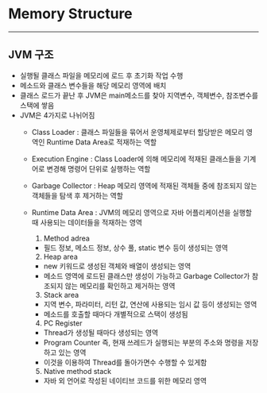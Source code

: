 # Memory Structure
----------
## JVM 구조
- 실행될 클래스 파일을 메모리에 로드 후 초기화 작업 수행
- 메소드와 클래스 변수들을 해당 메모리 영역에 배치
- 클래스 로드가 끝난 후 JVM은 main메소드를 찾아 지역변수, 객체변수, 참조변수를 스택에 쌓음
- JVM은 4가지로 나뉘어짐
  - Class Loader : 클래스 파일들을 묶어서 운영체제로부터 할당받은 메모리 영역인 Runtime Data Area로 적재하는 역할
  - Execution Engine : Class Loader에 의해 메모리에 적재된 클래스들을 기계어로 변경해 명령어 단위로 실행하는 역할
  - Garbage Collector : Heap 메모리 영역에 적재된 객체들 중에 참조되지 않는 객체들을 탐색 후 제거하는 역할
  - Runtime Data Area : JVM의 메모리 영역으로 자바 어플리케이션을 실행할 때 사용되는 데이터들을 적재하는 영역
    1. Method adrea
      - 필드 정보, 메소드 정보, 상수 풀, static 변수 등이 생성되는 영역
    2. Heap area
      - new 키워드로 생성된 객체와 배열이 생성되는 영역
      - 메소드 영역에 로드된 클래스만 생성이 가능하고 Garbage Collector가 참조되지 않는 메모리를 확인하고 제거하는 영역
    3. Stack area
      - 지역 변수, 파라미터, 리턴 값, 연산에 사용되는 임시 값 등이 생성되는 영역
      - 메소드를 호출할 때마다 개별적으로 스택이 생성됨
    4. PC Register
      - Thread가 생성될 때마다 생성되는 영역
      - Program Counter 즉, 현재 쓰레드가 실행되는 부분의 주소와 명령을 저장하고 있는 영역
      - 이것을 이용하여 Thread를 돌아가면수 수행할 수 있게함

    5. Native method stack
      - 자바 외 언어로 작성된 네이티브 코드를 위한 메모리 영역
      
